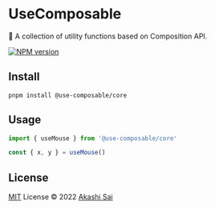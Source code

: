 # UseComposable

🔧 A collection of utility functions based on Composition API.

[![NPM version](https://img.shields.io/npm/v/nogi-api?color=a1b858&label=)](https://www.npmjs.com/package/@use-composable/core)

## Install

```shell
pnpm install @use-composable/core
```

## Usage

```ts
import { useMouse } from '@use-composable/core'

const { x, y } = useMouse()
```

## License

[MIT]() License © 2022 [Akashi Sai](https://github.com/akashigakki)
